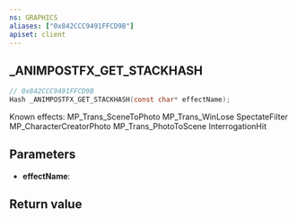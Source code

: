 ```yaml
---
ns: GRAPHICS
aliases: ["0x842CCC9491FFCD9B"]
apiset: client
---
```

## _ANIMPOSTFX_GET_STACKHASH

```c
// 0x842CCC9491FFCD9B
Hash _ANIMPOSTFX_GET_STACKHASH(const char* effectName);
```

Known effects: MP_Trans_SceneToPhoto
MP_Trans_WinLose
SpectateFilter
MP_CharacterCreatorPhoto
MP_Trans_PhotoToScene
InterrogationHit

## Parameters
* **effectName**:

## Return value